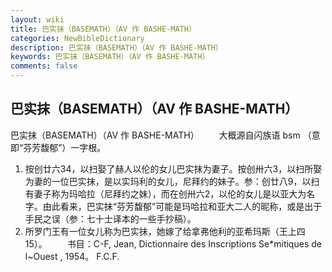 ```yaml
---
layout: wiki
title: 巴实抹（BASEMATH）（AV 作 BASHE-MATH）
categories: NewBibleDictionary
description: 巴实抹（BASEMATH）（AV 作 BASHE-MATH）
keywords: 巴实抹（BASEMATH）（AV 作 BASHE-MATH）
comments: false
---
```


## 巴实抹（BASEMATH）（AV 作 BASHE-MATH）



巴实抹（BASEMATH）（AV 作 BASHE-MATH）
　　大概源自闪族语 bsm
（意即“芬芳馥郁”）一字根。
1. 按创廿六34，以扫娶了赫人以伦的女儿巴实抹为妻子。按创卅六3，以扫所娶为妻的一位巴实抹，是以实玛利的女儿，尼拜约的妹子。参：创廿八9，以扫有妻子称为玛哈拉（尼拜约之妹），而在创卅六2，以伦的女儿是以亚大为名字。由此看来，巴实抹“芬芳馥郁”可能是玛哈拉和亚大二人的昵称，或是出于手民之误（参：七十士译本的一些手抄稿）。
2. 所罗门王有一位女儿称为巴实抹，她嫁了给拿弗他利的亚希玛斯（王上四15）。
　　书目：C-F, Jean, Dictionnaire des Inscriptions Se*mitiques de l~Ouest , 1954。
F.C.F.



